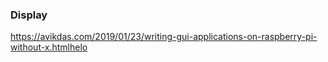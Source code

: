 

### Display
https://avikdas.com/2019/01/23/writing-gui-applications-on-raspberry-pi-without-x.htmlhelo 
